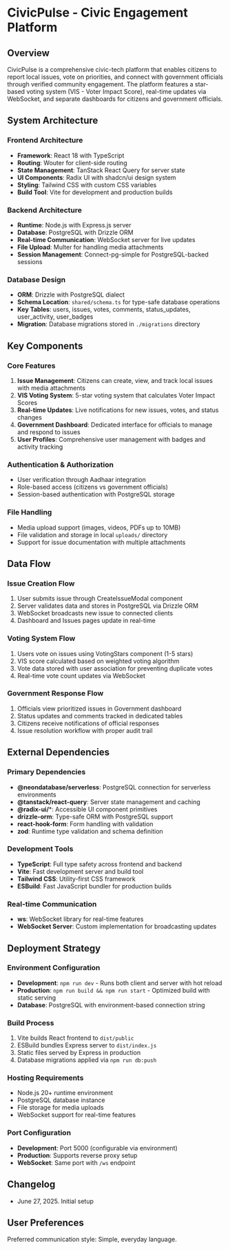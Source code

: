 # CivicPulse - Civic Engagement Platform

## Overview

CivicPulse is a comprehensive civic-tech platform that enables citizens to report local issues, vote on priorities, and connect with government officials through verified community engagement. The platform features a star-based voting system (VIS - Voter Impact Score), real-time updates via WebSocket, and separate dashboards for citizens and government officials.

## System Architecture

### Frontend Architecture
- **Framework**: React 18 with TypeScript
- **Routing**: Wouter for client-side routing
- **State Management**: TanStack React Query for server state
- **UI Components**: Radix UI with shadcn/ui design system
- **Styling**: Tailwind CSS with custom CSS variables
- **Build Tool**: Vite for development and production builds

### Backend Architecture
- **Runtime**: Node.js with Express.js server
- **Database**: PostgreSQL with Drizzle ORM
- **Real-time Communication**: WebSocket server for live updates
- **File Upload**: Multer for handling media attachments
- **Session Management**: Connect-pg-simple for PostgreSQL-backed sessions

### Database Design
- **ORM**: Drizzle with PostgreSQL dialect
- **Schema Location**: `shared/schema.ts` for type-safe database operations
- **Key Tables**: users, issues, votes, comments, status_updates, user_activity, user_badges
- **Migration**: Database migrations stored in `./migrations` directory

## Key Components

### Core Features
1. **Issue Management**: Citizens can create, view, and track local issues with media attachments
2. **VIS Voting System**: 5-star voting system that calculates Voter Impact Scores
3. **Real-time Updates**: Live notifications for new issues, votes, and status changes
4. **Government Dashboard**: Dedicated interface for officials to manage and respond to issues
5. **User Profiles**: Comprehensive user management with badges and activity tracking

### Authentication & Authorization
- User verification through Aadhaar integration
- Role-based access (citizens vs government officials)
- Session-based authentication with PostgreSQL storage

### File Handling
- Media upload support (images, videos, PDFs up to 10MB)
- File validation and storage in local `uploads/` directory
- Support for issue documentation with multiple attachments

## Data Flow

### Issue Creation Flow
1. User submits issue through CreateIssueModal component
2. Server validates data and stores in PostgreSQL via Drizzle ORM
3. WebSocket broadcasts new issue to connected clients
4. Dashboard and Issues pages update in real-time

### Voting System Flow
1. Users vote on issues using VotingStars component (1-5 stars)
2. VIS score calculated based on weighted voting algorithm
3. Vote data stored with user association for preventing duplicate votes
4. Real-time vote count updates via WebSocket

### Government Response Flow
1. Officials view prioritized issues in Government dashboard
2. Status updates and comments tracked in dedicated tables
3. Citizens receive notifications of official responses
4. Issue resolution workflow with proper audit trail

## External Dependencies

### Primary Dependencies
- **@neondatabase/serverless**: PostgreSQL connection for serverless environments
- **@tanstack/react-query**: Server state management and caching
- **@radix-ui/***: Accessible UI component primitives
- **drizzle-orm**: Type-safe ORM with PostgreSQL support
- **react-hook-form**: Form handling with validation
- **zod**: Runtime type validation and schema definition

### Development Tools
- **TypeScript**: Full type safety across frontend and backend
- **Vite**: Fast development server and build tool
- **Tailwind CSS**: Utility-first CSS framework
- **ESBuild**: Fast JavaScript bundler for production builds

### Real-time Communication
- **ws**: WebSocket library for real-time features
- **WebSocket Server**: Custom implementation for broadcasting updates

## Deployment Strategy

### Environment Configuration
- **Development**: `npm run dev` - Runs both client and server with hot reload
- **Production**: `npm run build && npm run start` - Optimized build with static serving
- **Database**: PostgreSQL with environment-based connection string

### Build Process
1. Vite builds React frontend to `dist/public`
2. ESBuild bundles Express server to `dist/index.js`
3. Static files served by Express in production
4. Database migrations applied via `npm run db:push`

### Hosting Requirements
- Node.js 20+ runtime environment
- PostgreSQL database instance
- File storage for media uploads
- WebSocket support for real-time features

### Port Configuration
- **Development**: Port 5000 (configurable via environment)
- **Production**: Supports reverse proxy setup
- **WebSocket**: Same port with `/ws` endpoint

## Changelog
- June 27, 2025. Initial setup

## User Preferences

Preferred communication style: Simple, everyday language.
